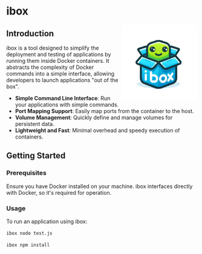 # ibox

<img src="./ibox.png" height="200px" align="right" width="200px">

## Introduction
ibox is a tool designed to simplify the deployment and testing of applications by running them inside Docker containers. It abstracts the complexity of Docker commands into a simple interface, allowing developers to launch applications "out of the box".
- **Simple Command Line Interface**: Run your applications with simple commands.
- **Port Mapping Support**: Easily map ports from the container to the host.
- **Volume Management**: Quickly define and manage volumes for persistent data.
- **Lightweight and Fast**: Minimal overhead and speedy execution of containers.

## Getting Started

### Prerequisites
Ensure you have Docker installed on your machine. ibox interfaces directly with Docker, so it's required for operation.

### Usage
To run an application using ibox:

```sh
ibox node test.js
```

```sh
ibox npm install
```
